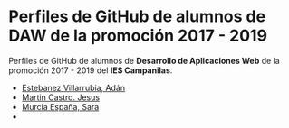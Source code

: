 # Perfiles de GitHub de alumnos de DAW de la promoción 2017 - 2019

Perfiles de GitHub de alumnos de **Desarrollo de Aplicaciones Web** de la promoción 2017 - 2019 del **IES Campanilas**.

* [Estebanez Villarrubia, Adán](https://github.com/AdanEstebanez99)
* [Martin Castro. Jesus](https://github.com/Jesusmc82)
* [Murcia España, Sara](https://github.com/saramurcia)
* 
